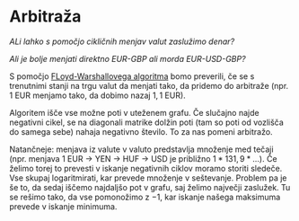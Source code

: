 # Arbitraža
*ALi lahko s pomočjo cikličnih menjav valut zaslužimo denar?*

*Ali je bolje menjati direktno EUR-GBP ali morda EUR-USD-GBP?*

S pomočjo [FLoyd-Warshallovega algoritma](https://en.wikipedia.org/wiki/Floyd%E2%80%93Warshall_algorithm)
bomo preverili, če se s trenutnimi stanji na trgu valut da menjati tako, da pridemo do arbitraže 
(npr. $1$ EUR menjamo tako, da dobimo nazaj $1,1$ EUR).

Algoritem išče vse možne poti v uteženem grafu. Če slučajno najde negativni cikel, se na diagonali matrike 
dolžin poti (tam so poti od vozlišča do samega sebe) nahaja negativno število. To za nas pomeni arbitražo. 

Natančneje: menjava iz valute v valuto predstavlja množenje med tečaji (npr. menjava $1$ EUR -> YEN -> HUF -> USD
je približno $1 * 131,9 * ...$). Če želimo torej to prevesti v iskanje negativnih ciklov moramo storiti sledeče. Vse 
skupaj logaritmirati, kar prevede množenje v seštevanje. Problem pa je še to, da sedaj iščemo najdaljšo pot v grafu, 
saj želimo največji zaslužek. Tu se rešimo tako, da vse pomonožimo z $-1$, kar iskanje našega maksimuma prevede v 
iskanje minimuma.